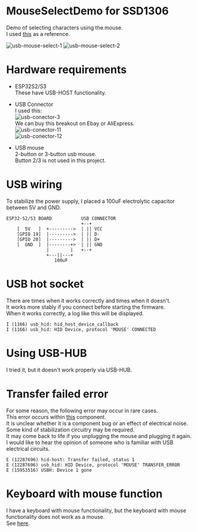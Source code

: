 # MouseSelectDemo for SSD1306
Demo of selecting characters using the mouse.   
I used [this](https://github.com/espressif/esp-idf/tree/master/examples/peripherals/usb/host/hid) as a reference.   

![usb-mouse-select-1](https://github.com/user-attachments/assets/c512e76d-80b3-44d5-8e18-97329abb337d)
![usb-mouse-select-2](https://github.com/user-attachments/assets/81f37900-cf5f-4c87-b0c8-fad6d629c2a5)

# Hardware requirements

- ESP32S2/S3   
 These have USB-HOST functionality.

- USB Connector   
 I used this:   
 ![usb-conector-3](https://github.com/user-attachments/assets/05f3f79d-00d1-4d65-ad46-67d2e987bc88)   
 We can buy this breakout on Ebay or AliExpress.   
 ![usb-conector-11](https://github.com/user-attachments/assets/848998d4-fb0c-4b4f-97ae-0b3ae8b8996a)   
 ![usb-conector-12](https://github.com/user-attachments/assets/6fc34dcf-0b13-4233-8c71-07234e8c6d06)   

- USB mouse   
 2-button or 3-button usb mouse.   
 Button 2/3 is not used in this project.   

# USB wiring   
To stabilize the power supply, I placed a 100uF electrolytic capacitor between 5V and GND.   
```
ESP32-S2/S3 BOARD           USB CONNECTOR
                            +--+
    [  5V   ]  +--------->  | || VCC
    [GPIO 19]  |--------->  | || D-
    [GPIO 20]  |--------->  | || D+
    [  GND  ]  |--------+>  | || GND
               |        |   +--+
               +---||---+
                  100uF
```


# USB hot socket
There are times when it works correctly and times when it doesn't.   
It works more stably if you connect before starting the firmware.   
When it works correctly, a log like this will be displayed.   
```
I (1166) usb_hid: hid_host_device_callback
I (1166) usb_hid: HID Device, protocol 'MOUSE' CONNECTED
```

# Using USB-HUB
I tried it, but it doesn't work properly via USB-HUB.

# Transfer failed error
For some reason, the following error may occur in rare cases.   
This error occurs within [this](https://components.espressif.com/components/espressif/usb_host_hid) component.   
It is unclear whether it is a component bug or an effect of electrical noise.   
Some kind of stabilization circuitry may be required.   
It may come back to life if you unplugging the mouse and plugging it again.   
I would like to hear the opinion of someone who is familiar with USB electrical circuits.   
```
E (12287696) hid-host: Transfer failed, status 1
E (12287696) usb_hid: HID Device, protocol 'MOUSE' TRANSFER_ERROR
E (15953516) USBH: Device 1 gone
```

# Keyboard with mouse function
I have a keyboard with mouse functionality, but the keyboard with mouse functionality does not work as a mouse.   
See [here](https://github.com/espressif/esp-idf/issues/12667).

